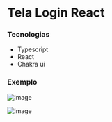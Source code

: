 # Tela Login React


### Tecnologias
- Typescript
- React
- Chakra ui

### Exemplo

![image](https://user-images.githubusercontent.com/47954728/218625527-0d939b2c-dc07-4cd0-8a67-3529c19b979e.png)


![image](https://user-images.githubusercontent.com/47954728/218625469-97091541-58f0-4b92-957f-ce05d9c69d88.png)

